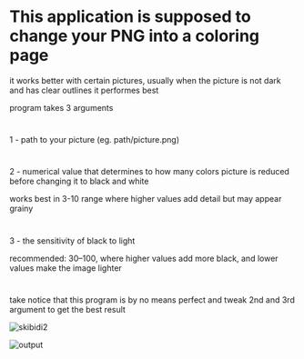 # This application is supposed to change your PNG into a coloring page 

it works better with certain pictures, usually when the picture is not dark and has clear outlines it performes best 

program takes 3 arguments  
#
1 - path to your picture (eg. path/picture.png)

#
2 - numerical value that determines to how many colors picture is reduced before changing it to black and white 

works best in 3-10 range where higher values add detail but may appear grainy	
#
3 - the sensitivity of black to light 

recommended: 30–100, where higher values add more black, and lower values make the image lighter

#
take notice that this program is by no means perfect and tweak 2nd and 3rd argument to get the best result




![skibidi2](https://github.com/user-attachments/assets/77333fd1-7c28-470a-832d-8fa210095ea4)


![output](https://github.com/user-attachments/assets/71ede64a-7246-4e25-aeed-10ab36e90bfe)
